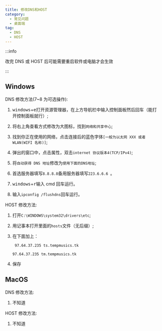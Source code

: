 ```yaml
---
title: 修改DNS和HOST
category:
  - 常见问题
  - 桌面端
tag:
  - DNS
  - HOST
---
```


:::info

改完 DNS 或 HOST 后可能需要重启软件或电脑才会生效

:::

## Windows

DNS 修改方法(7~8 为可选操作):

1. <kbd>windows</kbd>+<kbd>e</kbd>打开资源管理器，在上方导航栏中输入控制面板然后回车（能打开控制面板就行）;

2. 将右上角查看方式修改为大图标，找到`网络和共享中心`;

3. 找到你正在使用的网络，点击连接后的蓝色字体`[一般为以太网 XXX 或者 WLAN(WIFI 名称)]`;

4. 弹出的窗口中，点击属性，双击`internet 协议版本4(TCP/IPv4)`;

5. 将`自动获得 DNS 地址`修改为`使用下面的DNS地址`;

6. 首选服务器填写`8.8.8.8`备用服务器填写`223.6.6.6 `。

7. <kbd>windows</kbd>+<kbd>r</kbd>输入 cmd 回车运行。

8. 输入`ipconfig /flushdns`回车运行。

HOST 修改方法:

1. 打开`C:\WINDOWS\system32\drivers\etc`;

2. 用记事本打开里面的`hosts`文件（无后缀）;

3. 在下面加上：

   ` 97.64.37.235 ts.tempmusics.tk`

   `97.64.37.235 tm.tempmusics.tk`

4. 保存

## MacOS

DNS 修改方法:

1. 不知道

HOST 修改方法:

1. 不知道
